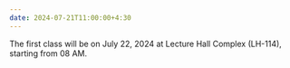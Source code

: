 ```yaml
---
date: 2024-07-21T11:00:00+4:30
---
```

The first class will be on July 22, 2024 at Lecture Hall Complex (LH-114), starting from 08 AM.
